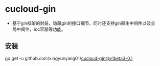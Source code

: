 # cucloud-gin
* 基于gin框架的封装，隐藏gin的接口细节，同时还支持gin原生中间件以及全局中间件，ioc容器等功能。

## 安装
go get -u github.com/xingyunyang01/cucloud-gin@v1beta3-0.1
